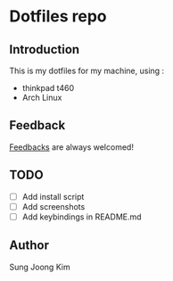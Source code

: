 # Dotfiles repo

## Introduction 
This is my dotfiles for my machine, using : 
- thinkpad t460
- Arch Linux

## Feedback 
[Feedbacks](https://github.com/SungJKK/.dotfiles/issues) are always welcomed!

## TODO
- [ ] Add install script
- [ ] Add screenshots
- [ ] Add keybindings in README.md

## Author
Sung Joong Kim


